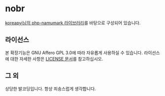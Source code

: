 # nobr
[koreapyj님의 php-namumark 라이브러리](https://github.com/koreapyj/php-namumark)를 바탕으로 구성되어 있습니다.

## 라이선스
본 확장기능은 GNU Affero GPL 3.0에 따라 자유롭게 사용하실 수 있습니다. 라이선스에 대한 자세한 사항은 [LICENSE 문서](LICENSE)를 참고하십시오.

## 그 외
상당한 발코딩입니다. 항상 죄송스럽게 생각합니다.
